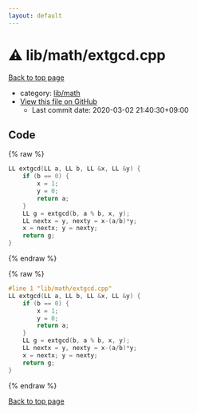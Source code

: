 ```yaml
---
layout: default
---
```


<!-- mathjax config similar to math.stackexchange -->
<script type="text/javascript" async
  src="https://cdnjs.cloudflare.com/ajax/libs/mathjax/2.7.5/MathJax.js?config=TeX-MML-AM_CHTML">
</script>
<script type="text/x-mathjax-config">
  MathJax.Hub.Config({
    TeX: { equationNumbers: { autoNumber: "AMS" }},
    tex2jax: {
      inlineMath: [ ['$','$'] ],
      processEscapes: true
    },
    "HTML-CSS": { matchFontHeight: false },
    displayAlign: "left",
    displayIndent: "2em"
  });
</script>

<script type="text/javascript" src="https://cdnjs.cloudflare.com/ajax/libs/jquery/3.4.1/jquery.min.js"></script>
<script src="https://cdn.jsdelivr.net/npm/jquery-balloon-js@1.1.2/jquery.balloon.min.js" integrity="sha256-ZEYs9VrgAeNuPvs15E39OsyOJaIkXEEt10fzxJ20+2I=" crossorigin="anonymous"></script>
<script type="text/javascript" src="../../../assets/js/copy-button.js"></script>
<link rel="stylesheet" href="../../../assets/css/copy-button.css" />


# :warning: lib/math/extgcd.cpp

<a href="../../../index.html">Back to top page</a>

* category: <a href="../../../index.html#b524a7b47b8ed72180f0e5150ab6d934">lib/math</a>
* <a href="{{ site.github.repository_url }}/blob/master/lib/math/extgcd.cpp">View this file on GitHub</a>
    - Last commit date: 2020-03-02 21:40:30+09:00




## Code

<a id="unbundled"></a>
{% raw %}
```cpp
LL extgcd(LL a, LL b, LL &x, LL &y) {
    if (b == 0) {
        x = 1;
        y = 0;
        return a;
    }
    LL g = extgcd(b, a % b, x, y);
    LL nextx = y, nexty = x-(a/b)*y;
    x = nextx; y = nexty;
    return g;
}
```
{% endraw %}

<a id="bundled"></a>
{% raw %}
```cpp
#line 1 "lib/math/extgcd.cpp"
LL extgcd(LL a, LL b, LL &x, LL &y) {
    if (b == 0) {
        x = 1;
        y = 0;
        return a;
    }
    LL g = extgcd(b, a % b, x, y);
    LL nextx = y, nexty = x-(a/b)*y;
    x = nextx; y = nexty;
    return g;
}

```
{% endraw %}

<a href="../../../index.html">Back to top page</a>

